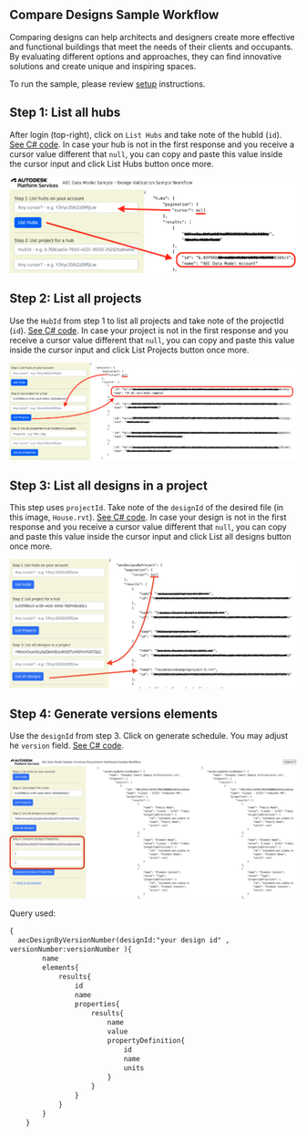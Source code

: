 ## Compare Designs Sample Workflow

Comparing designs can help architects and designers create more effective and functional buildings that meet the needs of their clients and occupants. By evaluating different options and approaches, they can find innovative solutions and create unique and inspiring spaces.

To run the sample, please review [setup](./README.md#SETUP) instructions.

## Step 1: List all hubs

After login (top-right), click on `List Hubs` and take note of the hubId (`id`). [See C# code](/Controllers/HubsProjects.cs).
In case your hub is not in the first response and you receive a cursor value different that `null`, you can copy and paste this value inside the cursor input and click List Hubs button once more.

![Step 1](./images/hubs.png)

## Step 2: List all projects

Use the `HubId` from step 1 to list all projects and take note of the projectId (`id`). [See C# code](/Controllers/HubsProjects.cs).
In case your project is not in the first response and you receive a cursor value different that `null`, you can copy and paste this value inside the cursor input and click List Projects button once more.

![Step 2](./images/projects.png)

## Step 3: List all designs in a project

This step uses `projectId`. Take note of the `designId` of the desired file (in this image, `House.rvt`). [See C# code](/Controllers/Designs.cs).
In case your design is not in the first response and you receive a cursor value different that `null`, you can copy and paste this value inside the cursor input and click List all designs button once more.

![Step 3](./images/designs.png)

## Step 4: Generate versions elements

Use the `designId` from step 3. Click on generate schedule. You may adjust he `version` field. [See C# code](/Controllers/Schedule.cs).

![Step 3](./images/comparedesigns.png)

Query used:

```
{
  aecDesignByVersionNumber(designId:"your design id" , versionNumber:versionNumber ){
		name
		elements{
			results{
				id
				name
				properties{
					results{
						name
						value
						propertyDefinition{
							id
							name
							units
						}
					}
				}
			}
		}
	}
```
